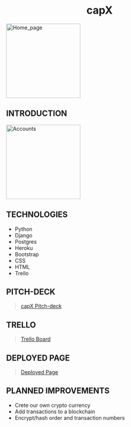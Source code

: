 <h1 style="text-align:center; width:100%;" > capX </h1>

<img src="Home_page.jpg" alt="Home_page" title="Home_page" width="200" height="200" />

## INTRODUCTION

<img src="Account_page.jpg" alt="Accounts" title="Accounts" width="200" height="200" />

## TECHNOLOGIES

* Python
* Django
* Postgres
* Heroku
* Bootstrap
* CSS
* HTML
* Trello

## PITCH-DECK

>[capX Pitch-deck](https://www.icloud.com/keynote/0C9Ck9U3JRX2WnD5krrsxCykw#capx)

## TRELLO

>[Trello Board](https://trello.com/b/yg1hEwqj/capx)

## DEPLOYED PAGE

>[Deployed Page](https://capxexchange.herokuapp.com/)

## PLANNED IMPROVEMENTS

* Crete our own crypto currency
* Add transactions to a blockchain
* Encrypt/hash order and transaction numbers